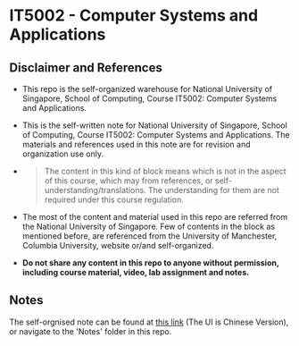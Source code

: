 # IT5002 - Computer Systems and Applications
 
## Disclaimer and References

- This repo is the self-organized warehouse for National University of Singapore, School of Computing, Course IT5002: Computer Systems and Applications.

- This is the self-written note for National University of Singapore, School of Computing, Course IT5002: Computer Systems and Applications. The materials and references used in this note are for revision and organization use only.

- > The content in this kind of block means which is not in the aspect of this course, which may from references, or self-understanding/translations. The understanding for them are not required under this course regulation.

- The most of the content and material used in this repo are referred from the National University of Singapore. Few of contents in the block as mentioned before, are referenced from the University of Manchester, Columbia University, website or/and self-organized. 

- **Do not share any content in this repo to anyone without permission, including course material, video, lab assignment and notes.**

## Notes

The self-orgnised note can be found at [this link](https://wiki.wu.engineer/zh/NationalUniversityOfSingapore/IT5002-ComputerSysApplications) (The UI is Chinese Version), or navigate to the 'Notes' folder in this repo.
